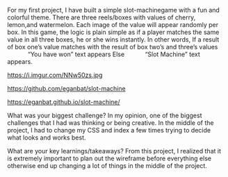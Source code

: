 For my first project, I have built a simple slot-machinegame with a fun and colorful theme. There are three reels/boxes with values of cherry, lemon,and watermelon. Each image of the value will appear randomly per box. In this game, the logic is plain simple as if a player matches the same value in all three boxes, he or she wins instantly. 
In other words, 
    If a result of box one’s value matches with the result of box two’s and three’s values             
        “You have won” text appears
    Else           
        “Slot Machine” text appears.  

https://i.imgur.com/NNw50zs.jpg

https://github.com/eganbat/slot-machine

https://eganbat.github.io/slot-machine/

What was your biggest challenge?
In my opinion, one of the biggest challenges that I had was thinking or being creative. In the middle of the project, I had to change my CSS and index a few times trying to decide what looks and works best.  

What are your key learnings/takeaways?
From this project, I realized that it is extremely important to plan out the wireframe before everything else otherwise end up changing a lot of things in the middle of the project.  

